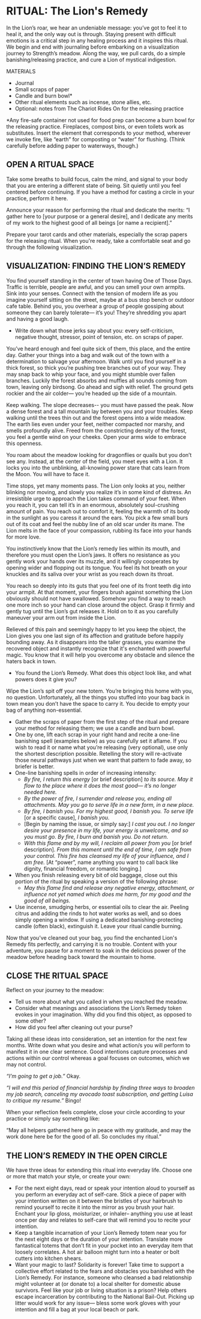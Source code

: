 # RITUAL: The Lion's Remedy

In the Lion’s roar, we hear an undeniable message: you’ve got to feel it to heal it, and the only way out is through. Staying present with difficult emotions is a critical step in any healing process and it inspires this ritual. We begin and end with journaling before embarking on a visualization journey to Strength’s meadow. Along the way, we pull cards, do a simple banishing/releasing practice, and cure a Lion of mystical indigestion.  

MATERIALS

* Journal
* Small scraps of paper
* Candle and burn bowl*
* Other ritual elements such as incense, stone allies, etc.
* Optional: notes from The Chariot Rides On for the releasing practice

*Any fire-safe container not used for food prep can become a burn bowl for the releasing practice. Fireplaces, compost bins, or even toilets work as substitutes. Insert the element that corresponds to your method, wherever we invoke fire, like “earth” for composting or “water” for flushing. (Think carefully before adding paper to waterways, though.)

## OPEN A RITUAL SPACE

Take some breaths to build focus, calm the mind, and signal to your body that you are entering a different state of being. Sit quietly until you feel centered before continuing. If you have a method for casting a circle in your practice, perform it here.

Announce your reason for performing the ritual and dedicate the merits:
“I gather here to [your purpose or a general desire], and I dedicate any merits of my work to the highest good of all beings [or name a recipient].”

Prepare your tarot cards and other materials, especially the scrap papers for the releasing ritual. When you're ready, take a comfortable seat and go through the following visualization.

## VISUALIZATION: FINDING THE LION’S REMEDY

You find yourself standing in the center of town having One of Those Days. Traffic is terrible, people are awful, and you can smell your own armpits. Sink into your senses. Connect with the tension of modern life as you imagine yourself sitting on the street, maybe at a bus stop bench or outdoor cafe table. Behind you, you overhear a group of people gossiping about someone they can barely tolerate— it’s you! They’re shredding you apart and having a good laugh.

* Write down what those jerks say about you: every self-criticism, negative thought, stressor, point of tension, etc. on scraps of paper.

You’ve heard enough and feel quite sick of them, this place, and the entire day. Gather your things into a bag and walk out of the town with a determination to salvage your afternoon. Walk until you find yourself in a thick forest, so thick you’re pushing tree branches out of your way. They may snap back to whip your face, and you might stumble over fallen branches. Luckily the forest absorbs and muffles all sounds coming from town, leaving only birdsong. Go ahead and sigh with relief. The ground gets rockier and the air colder— you’re headed up the side of a mountain.

Keep walking. The slope decreases-- you must have passed the peak. Now a dense forest and a tall mountain lay between you and your troubles. Keep walking until the trees thin out and the forest opens into a wide meadow. The earth lies even under your feet, neither compacted nor marshy, and smells profoundly alive. Freed from the constricting density of the forest, you feel a gentle wind on your cheeks. Open your arms wide to embrace this openness.  

You roam about the meadow looking for dragonflies or quails but you don’t see any. Instead, at the center of the field, you meet eyes with a Lion. It locks you into the unblinking, all-knowing power stare that cats learn from the Moon. You will have to face it.

Time stops, yet many moments pass. The Lion only looks at you, neither blinking nor moving, and slowly you realize it’s in some kind of distress. An irresistible urge to approach the Lion takes command of your feet. When you reach it, you can tell it’s in an enormous, absolutely soul-crushing amount of pain. You reach out to comfort it, feeling the warmth of its body in the sunlight as you caress it around the ears. You pick a few small burs out of its coat and feel the nubby line of an old scar under its mane. The Lion melts in the face of your compassion, rubbing its face into your hands for more love.

You instinctively know that the Lion’s remedy lies within its mouth, and therefore you must open the Lion’s jaws. It offers no resistance as you gently work your hands over its muzzle, and it willingly cooperates by opening wider and flopping out its tongue. You feel its hot breath on your knuckles and its saliva over your wrist as you reach down its throat.

You reach so deeply into its guts that you feel one of its front teeth dig into your armpit. At that moment, your fingers brush against something the Lion obviously should not have swallowed. Somehow you find a way to reach one more inch so your hand can close around the object. Grasp it firmly and gently tug until the Lion’s gut releases it. Hold on to it as you carefully maneuver your arm out from inside the Lion.

Relieved of this pain and seemingly happy to let you keep the object, the Lion gives you one last sign of its affection and gratitude before happily bounding away. As it disappears into the taller grasses, you examine the recovered object and instantly recognize that it's enchanted with powerful magic. You know that it will help you overcome any obstacle and silence the haters back in town.

* You found the Lion’s Remedy. What does this object look like, and what powers does it give you?  

Wipe the Lion’s spit off your new totem. You’re bringing this home with you, no question. Unfortunately, all the things you stuffed into your bag back in town mean you don’t have the space to carry it. You decide to empty your bag of anything non-essential.

* Gather the scraps of paper from the first step of the ritual and prepare your method for releasing them; we use a candle and burn bowl.
* One by one, lift each scrap in your right hand and recite a one-line banishing spell (examples below) as you carefully set it aflame. If you wish to read it or name what you’re releasing (very optional), use only the shortest description possible. Retelling the story will re-activate those neural pathways just when we want that pattern to fade away, so briefer is better.
* One-line banishing spells in order of increasing intensity:
  * *By fire, I return this energy* [or brief description] *to its source. May it flow to the place where it does the most good— it’s no longer needed here.*
  * *By the power of fire, I surrender and release you, ending all attachments. May you go to serve life in a new form, in a new place.*
  * *By fire, I banish you. For my highest good, I banish you. To serve life* [or a specific cause], *I banish you.*
  * [Begin by naming the issue, or simply say:] *I cast you out. I no longer desire your presence in my life, your energy is unwelcome, and so you must go. By fire, I burn and banish you. Do not return.*
  * *With this flame and by my will, I reclaim all power from you* [or brief description]. *From this moment until the end of time, I am safe from your control. This fire has cleansed my life of your influence, and I am free.* [At “power”, name anything you want to call back like dignity, financial freedom, or romantic longing.]
* When you finish releasing every bit of old baggage, close out this portion of the ritual by speaking a version of the following phrase:
  * *May this flame find and release any negative energy, attachment, or influence not yet named which does me harm, for my good and the good of all beings.*
* Use incense, smudging herbs, or essential oils to clear the air. Peeling citrus and adding the rinds to hot water works as well, and so does simply opening a window. If using a dedicated banishing-protecting candle (often black), extinguish it. Leave your ritual candle burning.

Now that you’ve cleaned out your bag, you find the enchanted Lion's Remedy fits perfectly, and carrying it is no trouble. Content with your adventure, you pause for a moment to soak in the delicious power of the meadow before heading back toward the mountain to home.

## CLOSE THE RITUAL SPACE

Reflect on your journey to the meadow:

* Tell us more about what you called in when you reached the meadow.
* Consider what meanings and associations the Lion’s Remedy token evokes in your imagination. Why did you find this object, as opposed to some other?
* How did you feel after cleaning out your purse?

Taking all these ideas into consideration, set an intention for the next few months. Write down what you desire and what action/s you will perform to manifest it in one clear sentence. Good intentions capture processes and actions within our control whereas a goal focuses on outcomes, which we may not control.

*“I’m going to get a job.”* Okay.

*“I will end this period of financial hardship by finding three ways to broaden my job search, canceling my avocado toast subscription, and getting Luisa to critique my resume.”* Bingo!

When your reflection feels complete, close your circle according to your practice or simply say something like:

“May all helpers gathered here go in peace with my gratitude, and may the work done here be for the good of all. So concludes my ritual.”

## THE LION’S REMEDY IN THE OPEN CIRCLE

We have three ideas for extending this ritual into everyday life. Choose one or more that match your style, or create your own:

* For the next eight days, read or speak your intention aloud to yourself as you perform an everyday act of self-care. Stick a piece of paper with your intention written on it between the bristles of your hairbrush to remind yourself to recite it into the mirror as you brush your hair. Enchant your lip gloss, moisturizer, or inhaler– anything you use at least once per day and relates to self-care that will remind you to recite your intention.
* Keep a tangible incarnation of your Lion’s Remedy totem near you for the next eight days or the duration of your intention. Translate more fantastical totems that don’t fit in your pocket into an everyday item that loosely correlates. A hot air balloon might turn into a heater or bolt cutters into kitchen shears.
* Want your magic to last? Solidarity is forever! Take time to support a collective effort related to the fears and obstacles you banished with the Lion’s Remedy. For instance, someone who cleansed a bad relationship might volunteer at (or donate to) a local shelter for domestic abuse survivors. Feel like your job or living situation is a prison? Help others escape incarceration by contributing to the National Bail-Out. Picking up litter would work for any issue— bless some work gloves with your intention and fill a bag at your local beach or park.